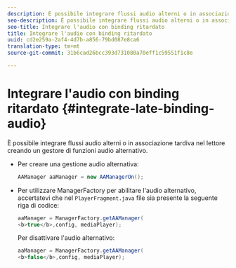 ```yaml
---
description: È possibile integrare flussi audio alterni o in associazione tardiva nel lettore creando un gestore di funzioni audio alternativo.
seo-description: È possibile integrare flussi audio alterni o in associazione tardiva nel lettore creando un gestore di funzioni audio alternativo.
seo-title: Integrare l'audio con binding ritardato
title: Integrare l'audio con binding ritardato
uuid: cd2e259a-2af4-4d7b-a856-79bd087e8ca6
translation-type: tm+mt
source-git-commit: 31b6cad26bcc393d731080a70eff1c59551f1c8e

---
```



# Integrare l&#39;audio con binding ritardato {#integrate-late-binding-audio}

È possibile integrare flussi audio alterni o in associazione tardiva nel lettore creando un gestore di funzioni audio alternativo.

* Per creare una gestione audio alternativa:

   ```java
   AAManager aaManager = new AAManagerOn(); 
   ```

* Per utilizzare ManagerFactory per abilitare l&#39;audio alternativo, accertatevi che nel `PlayerFragment.java` file sia presente la seguente riga di codice:

   ```java
   aaManager = ManagerFactory.getAAManager( 
   <b>true</b>,config, mediaPlayer);
   ```

   Per disattivare l&#39;audio alternativo:

   ```java
   aaManager = ManagerFactory.getAAManager( 
   <b>false</b>,config, mediaPlayer);
   ```

